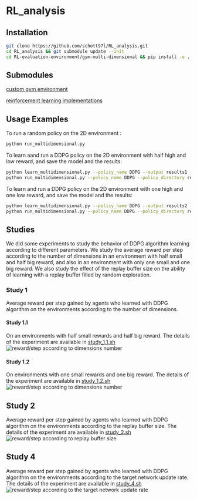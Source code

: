 # RL_analysis

## Installation

```sh
git clone https://github.com/schott97l/RL_analysis.git
cd RL_analysis && git submodule update --init
cd RL-evaluation-environment/gym-multi-dimensional && pip install -e .
```

## Submodules

[custom gym environment](https://github.com/hroussille/RL-evaluation-environment)

[reinforcement learning implementations](https://github.com/schott97l/RL_implementations)

## Usage Examples
To run a random policy on the 2D environment :
```sh
python run_multidimensional.py
```

To learn aand run a DDPG policy on the 2D environment with half high and low reward, and save the model and the results:
```sh
python learn_multidimensional.py --policy_name DDPG --output results1 --save --high_reward_count half --low_reward_count half
python run_multidimensional.py --policy_name DDPG --policy_directory results1/models --high_reward_count half --low_reward_count half
```

To learn and run a DDPG policy on the 2D environment with one high and one low reward, and save the model and the results:
```sh
python learn_multidimensional.py --policy_name DDPG --output results2 --save --high_reward_count one --low_reward_count one
python run_multidimensional.py --policy_name DDPG --policy_directory results2/models --high_reward_count one --low_reward_count one
```

## Studies
We did some experiments to study the behavior of DDPG algorithm learning according to different parameters.
We study the average reward per step according to the number of dimensions in an environment with half small and half big reward, and also in an environment with only one small and one big reward. We also study the effect of the replay buffer size on the ability of learning with a replay buffer filled by random exploration.

### Study 1
Average reward per step gained by agents who learned with DDPG algorithm on the environments according to the number of dimensions.

#### Study 1.1
On an environments with half small rewards and half big reward.
The details of the experiment are available in [study_1.1.sh](https://github.com/schott97l/RL_analysis/blob/master/Studies/Study_1.1/study_1.1.sh)
![reward/step according to dimensions number](https://lh3.googleusercontent.com/IuhnrDTJpFqRgSwEEpvqcJ0OjNAOmRKf74HAU6bgqRTNsQlyExtfpBOWxsfhgewEtW4KgM5ZXGorPA)

#### Study 1.2
On environments with one small rewards and one big reward.
The details of the experiment are available in [study_1.2.sh](https://github.com/schott97l/RL_analysis/blob/master/Studies/Study_1.2/study_1.2.sh)
![reward/step according to dimensions number](https://lh3.googleusercontent.com/6RA4bFGruiqC0fdrqJW8i0jrsBkrW9RtNGl33_LsQ9Lf6B3Gova4oNEUVCUm1Gdsgydd85dvkui3jw)

## Study 2
Average reward per step gained by agents who learned with DDPG algorithm on the environments according to the replay buffer size.
The details of the experiment are available in [study_2.sh](https://github.com/schott97l/RL_analysis/blob/master/Studies/Study_2/study_2.sh)
![reward/step according to replay buffer size](https://lh3.googleusercontent.com/sm4Ng-SHe_RiyQZvN8TlS5EkxiwvlY2OqxLTQykvQ79OFHdaE3zyLw6sKTgSRJhIuvIoCm5klCQgPw )

## Study 4
Average reward per step gained by agents who learned with DDPG algorithm on the environments according to the target network update rate.
The details of the experiment are available in [study_4.sh](https://github.com/schott97l/RL_analysis/blob/master/Studies/Study_4/study_4.sh)
![reward/step according to the target network update rate](https://lh3.googleusercontent.com/VJdtv-U66-MbyfVqLA1EOoyoQha5bEB9C6mQ5FUWHPFVwJj67T_Oq-4IT-_dIYPe1dPGwCL6RPdc9A)
